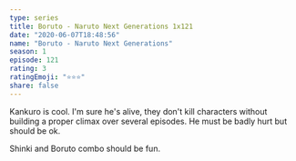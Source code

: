 ```yaml
---
type: series
title: Boruto - Naruto Next Generations 1x121
date: "2020-06-07T18:48:56"
name: "Boruto - Naruto Next Generations"
season: 1
episode: 121
rating: 3
ratingEmoji: "⭐️⭐️⭐️"
share: false
---
```


Kankuro is cool. I'm sure he's alive, they don't kill characters without building a proper climax over several episodes. He must be badly hurt but should be ok.

Shinki and Boruto combo should be fun.
